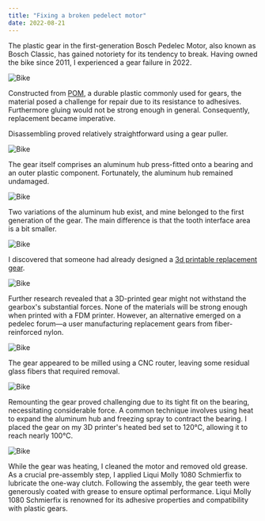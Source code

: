 ```yaml
---
title: "Fixing a broken pedelect motor"
date: 2022-08-21
---
```


The plastic gear in the first-generation Bosch Pedelec Motor, also known as Bosch Classic, has gained notoriety for its tendency to break. Having owned the bike since 2011, I experienced a gear failure in 2022.

![Bike](/assets/2023-08-21/Bike1.jpg)

Constructed from [POM](https://en.wikipedia.org/wiki/Polyoxymethylene), a durable plastic commonly used for gears, the material posed a challenge for repair due to its resistance to adhesives. Furthermore gluing would not be strong enough in general. Consequently, replacement became imperative.

Disassembling proved relatively straightforward using a gear puller.

![Bike](/assets/2023-08-21/Bike2.jpg)

The gear itself comprises an aluminum hub press-fitted onto a bearing and an outer plastic component. Fortunately, the aluminum hub remained undamaged.

![Bike](/assets/2023-08-21/Bike3.jpg)

Two variations of the aluminum hub exist, and mine belonged to the first generation of the gear. The main difference is that the tooth interface area is a bit smaller.

![Bike](/assets/2023-08-21/Bike4.jpg)

I discovered that someone had already designed a [3d printable replacement gear](https://www.thingiverse.com/thing:3498005).

![Bike](/assets/2023-08-21/Bike5.jpg)

Further research revealed that a 3D-printed gear might not withstand the gearbox's substantial forces. None of the materials will be strong enough when printed with a FDM printer. However, an alternative emerged on a pedelec forum—a user manufacturing replacement gears from fiber-reinforced nylon.

![Bike](/assets/2023-08-21/Bike6.jpg)

The gear appeared to be milled using a CNC router, leaving some residual glass fibers that required removal.

![Bike](/assets/2023-08-21/Bike7.jpg)

Remounting the gear proved challenging due to its tight fit on the bearing, necessitating considerable force. A common technique involves using heat to expand the aluminum hub and freezing spray to contract the bearing. I placed the gear on my 3D printer's heated bed set to 120°C, allowing it to reach nearly 100°C.

![Bike](/assets/2023-08-21/Bike8.jpg)

While the gear was heating, I cleaned the motor and removed old grease. As a crucial pre-assembly step, I applied Liqui Molly 1080 Schmierfix to lubricate the one-way clutch. Following the assembly, the gear teeth were generously coated with grease to ensure optimal performance. Liqui Molly 1080 Schmierfix is renowned for its adhesive properties and compatibility with plastic gears.